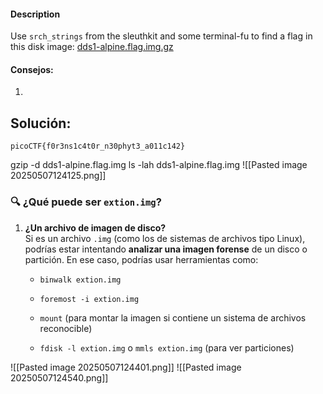 
#### Description

Use `srch_strings` from the sleuthkit and some terminal-fu to find a flag in this disk image: [dds1-alpine.flag.img.gz](https://mercury.picoctf.net/static/4f3df7052b4121aff89af1a3f517afb1/dds1-alpine.flag.img.gz)
#### Consejos:
1. 

## Solución:
```
picoCTF{f0r3ns1c4t0r_n30phyt3_a011c142}
```

gzip -d dds1-alpine.flag.img
ls -lah dds1-alpine.flag.img
![[Pasted image 20250507124125.png]]

### 🔍 ¿Qué puede ser `extion.img`?

1. **¿Un archivo de imagen de disco?**  
    Si es un archivo `.img` (como los de sistemas de archivos tipo Linux), podrías estar intentando **analizar una imagen forense** de un disco o partición. En ese caso, podrías usar herramientas como:
    
    - `binwalk extion.img`
        
    - `foremost -i extion.img`
        
    - `mount` (para montar la imagen si contiene un sistema de archivos reconocible)
        
    - `fdisk -l extion.img` o `mmls extion.img` (para ver particiones)

![[Pasted image 20250507124401.png]]
![[Pasted image 20250507124540.png]]
